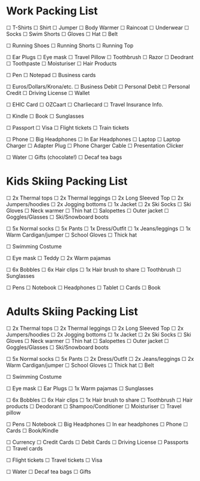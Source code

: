 # Work Packing List

☐ T-Shirts
☐ Shirt
☐ Jumper
☐ Body Warmer
☐ Raincoat
☐ Underwear
☐ Socks
☐ Swim Shorts
☐ Gloves
☐ Hat
☐ Belt

☐ Running Shoes
☐ Running Shorts
☐ Running Top

☐ Ear Plugs
☐ Eye mask
☐ Travel Pillow
☐ Toothbrush
☐ Razor
☐ Deodrant
☐ Toothpaste
☐ Moisturiser
☐ Hair Products

☐ Pen
☐ Notepad
☐ Business cards

☐ Euros/Dollars/Krona/etc.
☐ Business Debit
☐ Personal Debit
☐ Personal Credit
☐ Driving License
☐ Wallet

☐ EHIC Card
☐ OZCaart
☐ Charliecard
☐ Travel Insurance Info.

☐ Kindle
☐ Book
☐ Sunglasses

☐ Passport
☐ Visa
☐ Flight tickets
☐ Train tickets

☐ Phone
☐ Big Headphones
☐ In Ear Headphones
☐ Laptop
☐ Laptop Charger
☐ Adapter Plug
☐ Phone Charger Cable
☐ Presentation Clicker

☐ Water
☐ Gifts (chocolate!)
☐ Decaf tea bags

# Kids Skiing Packing List

☐ 2x Thermal tops
☐ 2x Thermal leggings
☐ 2x Long Sleeved Top
☐ 2x Jumpers/hoodies
☐ 2x Jogging bottoms
☐ 1x Jacket
☐ 2x Ski Socks
☐ Ski Gloves
☐ Neck warmer
☐ Thin hat
☐ Salopettes
☐ Outer jacket
☐ Goggles/Glasses
☐ Ski/Snowboard boots

☐ 5x Normal socks
☐ 5x Pants
☐ 1x Dress/Outfit
☐ 1x Jeans/leggings
☐ 1x Warm Cardigan/jumper
☐ School Gloves
☐ Thick hat

☐ Swimming Costume

☐ Eye mask
☐ Teddy
☐ 2x Warm pajamas

☐ 6x Bobbles
☐ 6x Hair clips
☐ 1x Hair brush to share
☐ Toothbrush
☐ Sunglasses

☐ Pens
☐ Notebook
☐ Headphones
☐ Tablet
☐ Cards
☐ Book

# Adults Skiing Packing List

☐ 2x Thermal tops
☐ 2x Thermal leggings
☐ 2x Long Sleeved Top
☐ 2x Jumpers/hoodies
☐ 2x Jogging bottoms
☐ 1x Jacket
☐ 2x Ski Socks
☐ Ski Gloves
☐ Neck warmer
☐ Thin hat
☐ Salopettes
☐ Outer jacket
☐ Goggles/Glasses
☐ Ski/Snowboard boots

☐ 5x Normal socks
☐ 5x Pants
☐ 2x Dress/Outfit
☐ 2x Jeans/leggings
☐ 2x Warm Cardigan/jumper
☐ School Gloves
☐ Thick hat
☐ Belt

☐ Swimming Costume

☐ Eye mask
☐ Ear Plugs
☐ 1x Warm pajamas
☐ Sunglasses

☐ 6x Bobbles
☐ 6x Hair clips
☐ 1x Hair brush to share
☐ Toothbrush
☐ Hair products
☐ Deodorant
☐ Shampoo/Conditioner
☐ Moisturiser
☐ Travel pillow

☐ Pens
☐ Notebook
☐ Big Headphones
☐ In ear headphones
☐ Phone
☐ Cards
☐ Book/Kindle

☐ Currency
☐ Credit Cards
☐ Debit Cards
☐ Driving License
☐ Passports
☐ Travel cards

☐ Flight tickets
☐ Travel tickets
☐ Visa

☐ Water
☐ Decaf tea bags
☐ Gifts

